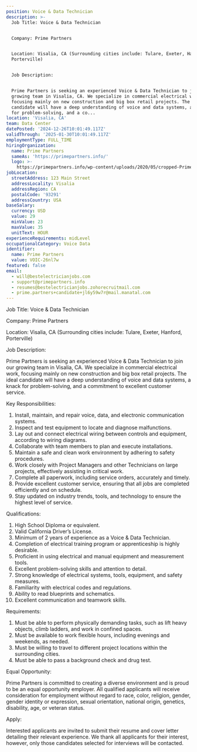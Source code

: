```yaml
---
position: Voice & Data Technician
description: >-
  Job Title: Voice & Data Technician


  Company: Prime Partners


  Location: Visalia, CA (Surrounding cities include: Tulare, Exeter, Hanford,
  Porterville)


  Job Description:


  Prime Partners is seeking an experienced Voice & Data Technician to join our
  growing team in Visalia, CA. We specialize in commercial electrical work,
  focusing mainly on new construction and big box retail projects. The ideal
  candidate will have a deep understanding of voice and data systems, a knack
  for problem-solving, and a co...
location: 'Visalia, CA'
team: Data Center
datePosted: '2024-12-26T10:01:49.117Z'
validThrough: '2025-01-30T10:01:49.117Z'
employmentType: FULL_TIME
hiringOrganization:
  name: Prime Partners
  sameAs: 'https://primepartners.info/'
  logo: >-
    https://primepartners.info/wp-content/uploads/2020/05/cropped-Prime-Partners-Logo-NO-BG-1-1.png
jobLocation:
  streetAddress: 123 Main Street
  addressLocality: Visalia
  addressRegion: CA
  postalCode: '93291'
  addressCountry: USA
baseSalary:
  currency: USD
  value: 29
  minValue: 23
  maxValue: 35
  unitText: HOUR
experienceRequirements: midLevel
occupationalCategory: Voice Data
identifier:
  name: Prime Partners
  value: VOIC-26nl7w
featured: false
email:
  - will@bestelectricianjobs.com
  - support@primepartners.info
  - resumes@bestelectricianjobs.zohorecruitmail.com
  - prime.partners+candidate+jl6y59w7r@mail.manatal.com
---
```




Job Title: Voice & Data Technician

Company: Prime Partners

Location: Visalia, CA (Surrounding cities include: Tulare, Exeter, Hanford, Porterville)

Job Description:

Prime Partners is seeking an experienced Voice & Data Technician to join our growing team in Visalia, CA. We specialize in commercial electrical work, focusing mainly on new construction and big box retail projects. The ideal candidate will have a deep understanding of voice and data systems, a knack for problem-solving, and a commitment to excellent customer service.

Key Responsibilities:

1. Install, maintain, and repair voice, data, and electronic communication systems.
2. Inspect and test equipment to locate and diagnose malfunctions.
3. Lay out and connect electrical wiring between controls and equipment, according to wiring diagrams.
4. Collaborate with team members to plan and execute installations.
5. Maintain a safe and clean work environment by adhering to safety procedures.
6. Work closely with Project Managers and other Technicians on large projects, effectively assisting in critical work.
7. Complete all paperwork, including service orders, accurately and timely.
8. Provide excellent customer service, ensuring that all jobs are completed efficiently and on schedule.
9. Stay updated on industry trends, tools, and technology to ensure the highest level of service.

Qualifications:

1. High School Diploma or equivalent.
2. Valid California Driver’s License.
3. Minimum of 2 years of experience as a Voice & Data Technician.
4. Completion of electrical training program or apprenticeship is highly desirable.
5. Proficient in using electrical and manual equipment and measurement tools.
6. Excellent problem-solving skills and attention to detail.
7. Strong knowledge of electrical systems, tools, equipment, and safety measures.
8. Familiarity with electrical codes and regulations.
9. Ability to read blueprints and schematics.
10. Excellent communication and teamwork skills.

Requirements:

1. Must be able to perform physically demanding tasks, such as lift heavy objects, climb ladders, and work in confined spaces.
2. Must be available to work flexible hours, including evenings and weekends, as needed.
3. Must be willing to travel to different project locations within the surrounding cities.
4. Must be able to pass a background check and drug test.

Equal Opportunity:

Prime Partners is committed to creating a diverse environment and is proud to be an equal opportunity employer. All qualified applicants will receive consideration for employment without regard to race, color, religion, gender, gender identity or expression, sexual orientation, national origin, genetics, disability, age, or veteran status. 

Apply:

Interested applicants are invited to submit their resume and cover letter detailing their relevant experience. We thank all applicants for their interest, however, only those candidates selected for interviews will be contacted.
